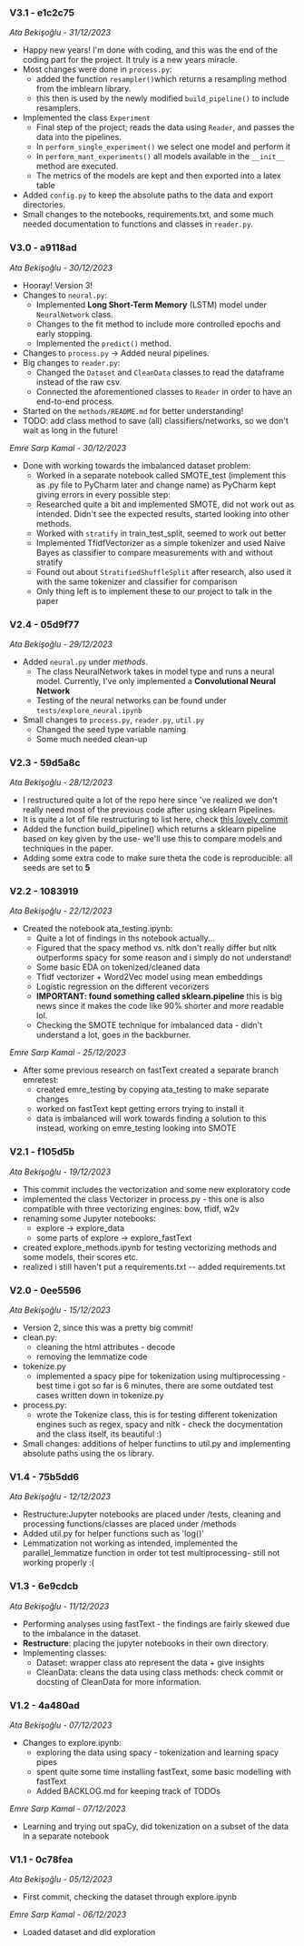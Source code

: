 ### V3.1 - e1c2c75
 _Ata Bekişoğlu - 31/12/2023_ 
* Happy new years! I'm done with coding, and this was the end of the coding part for the project. It truly is a new years miracle.
* Most changes were done in `process.py`:
  * added the function `resampler()`which returns a resampling method from the imblearn library.
  * this then is used by the newly modified `build_pipeline()` to include resamplers.
* Implemented the class `Experiment`
  * Final step of the project; reads the data using `Reader`, and passes the data into the pipelines.
  * In `perform_single_experiment()` we select one model and perform it
  * In `perform_mant_experiments()` all models available in the `__init__` method are executed.
  * The metrics of the models are kept and then exported into a latex table
* Added `config.py` to keep the absolute paths to the data and export directories.
* Small changes to the notebooks, requirements.txt, and some much needed documentation to functions and classes in `reader.py`.


### V3.0 - a9118ad
 _Ata Bekişoğlu - 30/12/2023_ 
* Hooray! Version 3!
* Changes to `neural.py`:
  * Implemented **Long Short-Term Memory** (LSTM) model under `NeuralNetwork` class.
  * Changes to the fit method to include more controlled epochs and early stopping.
  * Implemented the `predict()` method.
* Changes to `process.py` → Added neural pipelines.
* Big changes to `reader.py`:
  * Changed the `Dataset` and `CleanData` classes to read the dataframe instead of the raw csv.
  * Connected the aforementioned classes to `Reader` in order to have an end-to-end process.
* Started on the `methods/README.md` for better understanding!
* TODO: add class method to save (all) classifiers/networks, so we don't wait as long in the future!

_Emre Sarp Kamal - 30/12/2023_
* Done with working towards the imbalanced dataset problem:
  * Worked in a separate notebook called SMOTE_test (implement this as .py file to PyCharm later and change name) as PyCharm kept giving errors in every possible step:
  * Researched quite a bit and implemented SMOTE, did not work out as intended. Didn't see the expected results, started looking into other methods.
  * Worked with `stratify` in train_test_split, seemed to work out better
  * Implemented TfidfVectorizer as a simple tokenizer and used Naive Bayes as classifier to compare measurements with and without stratify
  * Found out about `StratifiedShuffleSplit` after research, also used it with the same tokenizer and classifier for comparison
  * Only thing left is to implement these to our project to talk in the paper
### V2.4 - 05d9f77
 _Ata Bekişoğlu - 29/12/2023_
* Added `neural.py` under _methods_.
  * The class NeuralNetwork takes in model type and runs a neural model. Currently, I've only implemented a **Convolutional Neural Network**
  * Testing of the neural networks can be found under `tests/explore_neural.ipynb`
* Small changes to `process.py`,  `reader.py`, `util.py`
  * Changed the seed type variable naming
  * Some much needed clean-up
  
### V2.3 - 59d5a8c
 _Ata Bekişoğlu - 28/12/2023_
* I restructured quite a lot of the repo here since 've realized we don't really need most of the previous code after using sklearn Pipelines.
* It is quite a lot of file restructuring to list here, check [this lovely commit](https://github.com/atabekis/language-ai/commit/59d5a8c28a3bde0da0010ab0a57f3e29135ce796)
* Added the function build_pipeline() which returns a sklearn pipeline based on key given by the use- we'll use this to compare models and techniques in the paper.
* Adding some extra code to make sure theta the code is reproducible: all seeds are set to **5**

### V2.2 - 1083919
 _Ata Bekişoğlu - 22/12/2023_
* Created the notebook ata_testing.ipynb:
  * Quite a lot of findings in ths notebook actually...
  * Figured that the spacy method vs. nltk don't really differ but nltk outperforms spacy for some reason and i simply do not understand!
  * Some basic EDA on tokenized/cleaned data
  * Tfidf vectorizer + Word2Vec model using mean embeddings
  * Logistic regression on the different vecorizers
  * **IMPORTANT: found something called sklearn.pipeline** this is big news since it makes the code like 90% shorter and more readable lol.
  * Checking the SMOTE technique for imbalanced data - didn't understand a lot, goes in the backburner.

_Emre Sarp Kamal - 25/12/2023_
* After some previous research on fastText created a separate branch emretest:
  * created emre_testing by copying ata_testing to make separate changes
  * worked on fastText kept getting errors trying to install it
  * data is imbalanced will work towards finding a solution to this instead, working on emre_testing looking into SMOTE
### V2.1 - f105d5b
 _Ata Bekişoğlu - 19/12/2023_
* This commit includes the vectorization and some new exploratory code
* implemented the class Vectorizer in process.py - this one is also compatible with three vectorizing engines: bow, tfidf, w2v
* renaming some Jupyter notebooks:
  * explore -> explore_data
  * some parts of explore -> explore_fastText
* created explore_methods.ipynb for testing vectorizing methods and some models, their scores etc.
* realized i still haven't put a requirements.txt -- added requirements.txt

### V2.0 - 0ee5596
 _Ata Bekişoğlu - 15/12/2023_
* Version 2, since this was a pretty big commit!
* clean.py:
  * cleaning the html attributes - decode
  * removing the lemmatize code
* tokenize.py
  * implemented a spacy pipe for tokenization using multiprocessing - best time i got so far is 6 minutes, there are some outdated test cases written down in tokenize.py
* process.py:
  * wrote the Tokenize class, this is for testing different tokenization engines such as regex, spacy and nltk - check the docymentation and the class itself, its beautiful :)
* Small changes: additions of helper functiıns to util.py and implementing absolute paths using the os library.

### V1.4 - 75b5dd6
 _Ata Bekişoğlu - 12/12/2023_
* Restructure:Jupyter notebooks are placed under /tests, cleaning and processing functions/classes are placed under /methods
* Added util.py for helper functions such as 'log()'
* Lemmatization not working as intended, implemented the parallel_lemmatize function in order tot test multiprocessing- still not working properly :(
### V1.3 - 6e9cdcb
 _Ata Bekişoğlu - 11/12/2023_
* Performing analyses using fastText - the findings are fairly skewed due to the imbalance in the dataset.
* **Restructure**: placing the jupyter notebooks in their own directory.
* Implementing classes:
  * Dataset: wrapper class ato represent the data + give insights
  * CleanData: cleans the data using class methods: check commit or docsting of CleanData for more information.
### V1.2 - 4a480ad
 _Ata Bekişoğlu - 07/12/2023_
* Changes to explore.ipynb:
  * exploring the data using spacy - tokenization and learning spacy pipes
  * spent quite some time installing fastText, some basic modelling with fastText
  * Added BACKLOG.md for keeping track of TODOs

_Emre Sarp Kamal - 07/12/2023_
* Learning and trying out spaCy, did tokenization on a subset of the data in a separate notebook
### V1.1 - 0c78fea
 _Ata Bekişoğlu - 05/12/2023_ 
* First commit, checking the dataset through explore.ipynb

_Emre Sarp Kamal - 06/12/2023_
* Loaded dataset and did exploration
